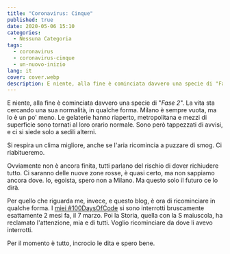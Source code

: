 ```yaml
---
title: "Coronavirus: Cinque"
published: true
date: 2020-05-06 15:10
categories:
  - Nessuna Categoria
tags:
  - coronavirus
  - coronavirus-cinque
  - un-nuovo-inizio
lang: it
cover: cover.webp
description: E niente, alla fine è cominciata davvero una specie di "Fase 2". La vita sta cercando una sua normalità, in qualche forma. Milano è sempre vuota, ma lo è un po' meno. Le gelaterie hanno riaperto, metropolitana e mezzi di superficie sono tornati al loro orario normale. Sono però tappezzati di avvisi, e ci si siede solo a sedili alterni.
---
```

E niente, alla fine è cominciata davvero una specie di "_Fase 2_". La vita sta cercando una sua normalità, in qualche forma. Milano è sempre vuota, ma lo è un po' meno. Le gelaterie hanno riaperto, metropolitana e mezzi di superficie sono tornati al loro orario normale. Sono però tappezzati di avvisi, e ci si siede solo a sedili alterni.

Si respira un clima migliore, anche se l'aria ricomincia a puzzare di smog. Ci riabitueremo.

Ovviamente non è ancora finita, tutti parlano del rischio di dover richiudere tutto. Ci saranno delle nuove zone rosse, è quasi certo, ma non sappiamo ancora dove. Io, egoista, spero non a Milano. Ma questo solo il futuro ce lo dirà.

Per quello che riguarda me, invece, e questo blog, è ora di ricominciare in qualche forma. I [miei #100DaysOfCode](https://blog.stranianelli.com/un-nuovo-inizio/) si sono interrotti bruscamente esattamente 2 mesi fa, il 7 marzo. Poi la Storia, quella con la S maiuscola, ha reclamato l'attenzione, mia e di tutti. Voglio ricominciare da dove li avevo interrotti.

Per il momento è tutto, incrocio le dita e spero bene.
